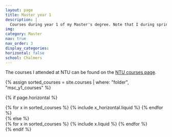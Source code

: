 ```yaml
---
layout: page
title: Master year 1
description: |
  Courses during year 1 of my Master's degree. Note that I during spring 2025 took part in an exchange semester at Nanyang Technological University (NTU) in Singapore as part of that academic year. This page contains the courses I attended at Chalmers during fall 2024.
img:
category: Master
nav: true
nav_order: 3
display_categories:
horizontal: false
school: Chalmers
---
```


<!-- markdownlint-disable MD033 -->

The courses I attended at NTU can be found on the [NTU courses page](https://stommen.github.io/schools/courses_nanyang).

<div class="education">
<!-- Display projects without categories -->

{% assign sorted_courses = site.courses | where: "folder", "msc_y1_courses" %}

  <!-- Generate cards for each project -->

{% if page.horizontal %}

  <div class="container">
    <div class="row row-cols-1 row-cols-md-2">
    {% for x in sorted_courses %}
      {% include x_horizontal.liquid %}
    {% endfor %}
    </div>
  </div>
{% else %}
  <div class="row row-cols-1 row-cols-md-3">
    {% for x in sorted_courses %}
      {% include x.liquid %}
    {% endfor %}
  </div>
{% endif %}
</div>
